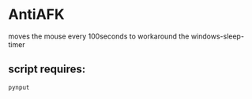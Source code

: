# AntiAFK

moves the mouse every 100seconds to workaround the windows-sleep-timer

## script requires:
`pynput`
